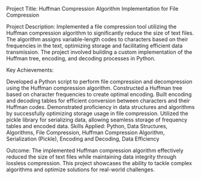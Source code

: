 Project Title: Huffman Compression Algorithm Implementation for File Compression

Project Description:
Implemented a file compression tool utilizing the Huffman compression algorithm to significantly reduce the size of text files. The algorithm assigns variable-length codes to characters based on their frequencies in the text, optimizing storage and facilitating efficient data transmission. The project involved building a custom implementation of the Huffman tree, encoding, and decoding processes in Python.

Key Achievements:

Developed a Python script to perform file compression and decompression using the Huffman compression algorithm.
Constructed a Huffman tree based on character frequencies to create optimal encoding.
Built encoding and decoding tables for efficient conversion between characters and their Huffman codes.
Demonstrated proficiency in data structures and algorithms by successfully optimizing storage usage in file compression.
Utilized the pickle library for serializing data, allowing seamless storage of frequency tables and encoded data.
Skills Applied:
Python, Data Structures, Algorithms, File Compression, Huffman Compression Algorithm, Serialization (Pickle), Encoding and Decoding, Data Efficiency

Outcome:
The implemented Huffman compression algorithm effectively reduced the size of text files while maintaining data integrity through lossless compression. This project showcases the ability to tackle complex algorithms and optimize solutions for real-world challenges.
